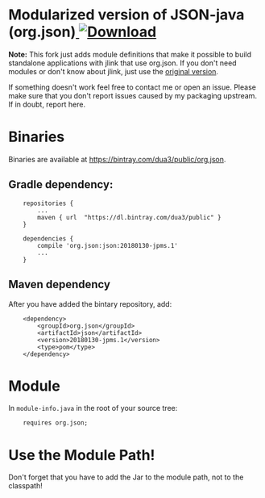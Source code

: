 Modularized version of JSON-java (org.json)[ ![Download](https://api.bintray.com/packages/dua3/public/org.json/images/download.svg) ](https://bintray.com/dua3/public/org.json/_latestVersion)
===========================================

__Note:__ This fork just adds module definitions that make it possible to build standalone applications with jlink that use org.json. If you don't need modules or don't know about jlink, just use the [original version](https://github.com/stleary/JSON-java).

If something doesn't work feel free to contact me or open an issue. Please make sure that you don't report issues caused by my packaging upstream. If in doubt, report here.

# Binaries
Binaries are available at https://bintray.com/dua3/public/org.json.

##  Gradle dependency:
```
    repositories {
        ...
        maven { url  "https://dl.bintray.com/dua3/public" }
    }
    
    dependencies {
        compile 'org.json:json:20180130-jpms.1'
        ...
    }
```

## Maven dependency
After you have added the bintary repository, add: 
```
    <dependency>
        <groupId>org.json</groupId>
        <artifactId>json</artifactId>
        <version>20180130-jpms.1</version>
        <type>pom</type>
    </dependency>
```

# Module

In `module-info.java` in the root  of your source tree:
```
    requires org.json;
```

# Use the Module Path!

Don't forget that you have to add the Jar to the module path, not to the classpath!
